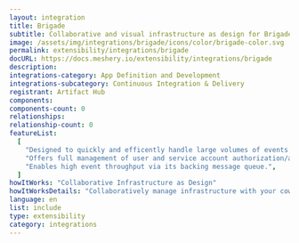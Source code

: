 ```yaml
---
layout: integration
title: Brigade
subtitle: Collaborative and visual infrastructure as design for Brigade
image: /assets/img/integrations/brigade/icons/color/brigade-color.svg
permalink: extensibility/integrations/brigade
docURL: https://docs.meshery.io/extensibility/integrations/brigade
description:
integrations-category: App Definition and Development
integrations-subcategory: Continuous Integration & Delivery
registrant: Artifact Hub
components:
components-count: 0
relationships:
relationship-count: 0
featureList:
  [
    "Designed to quickly and efficently handle large volumes of events.",
    "Offers full management of user and service account authorization/authentication.",
    "Enables high event throughput via its backing message queue.",
  ]
howItWorks: "Collaborative Infrastructure as Design"
howItWorksDetails: "Collaboratively manage infrastructure with your coworkers synchronously sharing the same designs."
language: en
list: include
type: extensibility
category: integrations
---
```

